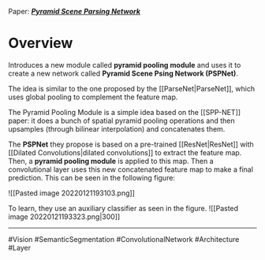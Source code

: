 Paper: [***Pyramid Scene Parsing Network***](https://arxiv.org/pdf/1612.01105.pdf)

# Overview
Introduces a new module called **pyramid pooling module** and uses it to create a new network called **Pyramid Scene Psing Network (PSPNet)**.

The idea is similar to the one proposed by the [[ParseNet|ParseNet]], which uses global pooling to complement the feature map.

The Pyramid Pooling Module is a simple idea based on the [[SPP-NET]] paper: it does a bunch of spatial pyramid pooling operations and then upsamples (through bilinear interpolation) and concatenates them.

The **PSPNet** they propose is based on a pre-trained [[ResNet|ResNet]] with [[Dilated Convolutions|dilated convolutions]] to extract the feature map. Then, a **pyramid pooling module** is applied to this map. Then a convolutional layer uses this new concatenated feature map to make a final prediction. This can be seen in the following figure:

![[Pasted image 20220121193103.png]]

To learn, they use an auxiliary classifier as seen in the figure.
![[Pasted image 20220121193323.png|300]]


___
#Vision #SemanticSegmentation #ConvolutionalNetwork #Architecture #Layer 
 